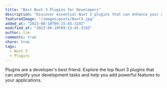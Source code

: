 ```yaml
---
title: "Best Nuxt 3 Plugins for Developers"
description: "Discover essential Nuxt 3 plugins that can enhance your development workflow and add valuable features to your applications."
featuredImage: "/images/posts/Nuxt3.jpg"
added_at: "2023-08-10T09:15:45.319Z"
modified_at: "2023-08-10T09:15:45.319Z"
author: tim
comments: true
share: true
tags:
  - Nuxt 3
  - Plugins
---
```


Plugins are a developer's best friend. Explore the top Nuxt 3 plugins that can simplify your development tasks and help you add powerful features to your applications.
